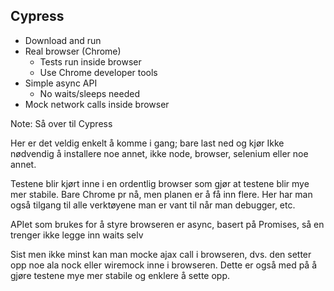 ## Cypress

* Download and run
* Real browser (Chrome)
   * Tests run inside browser
   * Use Chrome developer tools
* Simple async API
   * No waits/sleeps needed
* Mock network calls inside browser

Note:
Så over til Cypress

Her er det veldig enkelt å komme i gang; bare last ned og kjør
Ikke nødvendig å installere noe annet, ikke node, browser, selenium eller noe annet.

Testene blir kjørt inne i en ordentlig browser som gjør at testene blir mye mer
stabile. Bare Chrome pr nå, men planen er å få inn flere. Her har man også tilgang
til alle verktøyene man er vant til når man debugger, etc.

APIet som brukes for å styre browseren er async, basert på Promises, så en trenger
ikke legge inn waits selv

Sist men ikke minst kan man mocke ajax call i browseren, dvs. den setter opp noe
ala nock eller wiremock inne i browseren. Dette er også med på å gjøre testene mye
mer stabile og enklere å sette opp.
